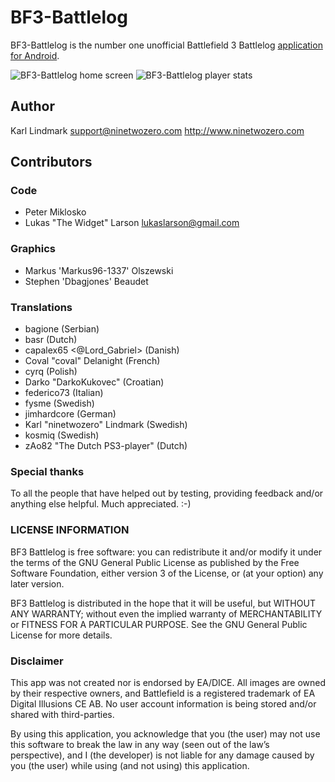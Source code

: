 BF3-Battlelog
=============

BF3-Battlelog is the number one unofficial Battlefield 3 Battlelog [application for Android](https://market.android.com/details?id=com.ninetwozero.battlelog).

![BF3-Battlelog home screen](https://lh6.ggpht.com/Q2RIvWNeJDRiQZ7HZyerw45OcdQZVImDHtVbtBs14W2jrtJSaQkeOJkwK-wbR7S9tQ "BF3-Battlelog home screen")
![BF3-Battlelog player stats](https://lh3.ggpht.com/SSPzqWABXmFJElGWjN4wiGzkYLuUe0RjcfARbBDUlsbBPLVRC6W3oSCYBgGK_DOAsA "BF3-Battlelog player stats")

Author
------------
Karl Lindmark <support@ninetwozero.com> http://www.ninetwozero.com


Contributors
------------

### Code
 * Peter Miklosko
 * Lukas "The Widget" Larson <lukaslarson@gmail.com>

### Graphics
 * Markus 'Markus96-1337' Olszewski
 * Stephen 'Dbagjones' Beaudet

### Translations
 * bagione (Serbian)
 * basr (Dutch)
 * capalex65 <@Lord_Gabriel> (Danish)
 * Coval "coval" Delanight (French)
 * cyrq (Polish)
 * Darko "DarkoKukovec" (Croatian)
 * federico73 (Italian)
 * fysme (Swedish)
 * jimhardcore (German)
 * Karl "ninetwozero" Lindmark (Swedish)
 * kosmiq (Swedish)
 * zAo82 "The Dutch PS3-player" (Dutch)
 
### Special thanks
To all the people that have helped out by testing, providing feedback and/or anything else helpful. Much appreciated. :-)

### LICENSE INFORMATION
BF3 Battlelog is free software: you can redistribute it and/or modify
it under the terms of the GNU General Public License as published by
the Free Software Foundation, either version 3 of the License, or
(at your option) any later version.

BF3 Battlelog is distributed in the hope that it will be useful,
but WITHOUT ANY WARRANTY; without even the implied warranty of
MERCHANTABILITY or FITNESS FOR A PARTICULAR PURPOSE. See the
GNU General Public License for more details.

### Disclaimer
This app was not created nor is endorsed by EA/DICE. All images are owned by their respective owners, and Battlefield is a registered trademark of EA Digital Illusions CE AB. No user account information is being stored and/or shared with third-parties.

By using this application, you acknowledge that you (the user) may not use this software to break the law in any way (seen out of the law’s perspective), and I (the developer) is not liable for any damage caused by you (the user) while using (and not using) this application.